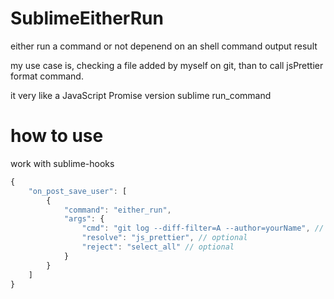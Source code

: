 # SublimeEitherRun

either run a command or not depenend on an shell command output result

my use case is, checking a file added by myself on git, than to call jsPrettier format command.

it very like a JavaScript Promise version sublime run_command

# how to use

work with sublime-hooks

```js
{
	"on_post_save_user": [
		{
			"command": "either_run",
			"args": {
				"cmd": "git log --diff-filter=A --author=yourName", // required
				"resolve": "js_prettier", // optional
				"reject": "select_all" // optional
			}
		}
	]
}
```
